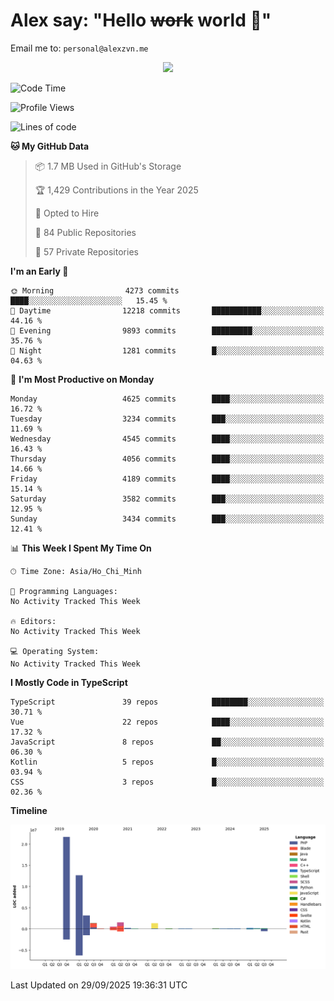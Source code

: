 # Alex say: "Hello ~~work~~ world 🐾"
Email me to: `personal@alexzvn.me`


<p align=center>
  <a href="https://skillicons.dev">
    <img src="https://skillicons.dev/icons?i=ts,js,php,nodejs,bun,vue,nuxt,react,svelte,tauri,laravel,rust,mongodb,docker,electron,redis,rabbitmq,tailwind,git,cloudflare,elysia,mysql,nginx,rollupjs,sentry,ubuntu,yarn,html,css,vite" />
  </a>
</p>

<!--START_SECTION:waka-->
![Code Time](http://img.shields.io/badge/Code%20Time-1%2C066%20hrs%2055%20mins-blue)

![Profile Views](http://img.shields.io/badge/Profile%20Views-11-blue)

![Lines of code](https://img.shields.io/badge/From%20Hello%20World%20I%27ve%20Written-43.6%20million%20lines%20of%20code-blue)

**🐱 My GitHub Data** 

> 📦 1.7 MB Used in GitHub's Storage 
 > 
> 🏆 1,429 Contributions in the Year 2025
 > 
> 💼 Opted to Hire
 > 
> 📜 84 Public Repositories 
 > 
> 🔑 57 Private Repositories 
 > 
**I'm an Early 🐤** 

```text
🌞 Morning                4273 commits        ████░░░░░░░░░░░░░░░░░░░░░   15.45 % 
🌆 Daytime                12218 commits       ███████████░░░░░░░░░░░░░░   44.16 % 
🌃 Evening                9893 commits        █████████░░░░░░░░░░░░░░░░   35.76 % 
🌙 Night                  1281 commits        █░░░░░░░░░░░░░░░░░░░░░░░░   04.63 % 
```
📅 **I'm Most Productive on Monday** 

```text
Monday                   4625 commits        ████░░░░░░░░░░░░░░░░░░░░░   16.72 % 
Tuesday                  3234 commits        ███░░░░░░░░░░░░░░░░░░░░░░   11.69 % 
Wednesday                4545 commits        ████░░░░░░░░░░░░░░░░░░░░░   16.43 % 
Thursday                 4056 commits        ████░░░░░░░░░░░░░░░░░░░░░   14.66 % 
Friday                   4189 commits        ████░░░░░░░░░░░░░░░░░░░░░   15.14 % 
Saturday                 3582 commits        ███░░░░░░░░░░░░░░░░░░░░░░   12.95 % 
Sunday                   3434 commits        ███░░░░░░░░░░░░░░░░░░░░░░   12.41 % 
```


📊 **This Week I Spent My Time On** 

```text
🕑︎ Time Zone: Asia/Ho_Chi_Minh

💬 Programming Languages: 
No Activity Tracked This Week

🔥 Editors: 
No Activity Tracked This Week

💻 Operating System: 
No Activity Tracked This Week
```

**I Mostly Code in TypeScript** 

```text
TypeScript               39 repos            ████████░░░░░░░░░░░░░░░░░   30.71 % 
Vue                      22 repos            ████░░░░░░░░░░░░░░░░░░░░░   17.32 % 
JavaScript               8 repos             ██░░░░░░░░░░░░░░░░░░░░░░░   06.30 % 
Kotlin                   5 repos             █░░░░░░░░░░░░░░░░░░░░░░░░   03.94 % 
CSS                      3 repos             █░░░░░░░░░░░░░░░░░░░░░░░░   02.36 % 
```



**Timeline**

![Lines of Code chart](https://raw.githubusercontent.com/alexzvn/alexzvn/main/assets/bar_graph.png)


 Last Updated on 29/09/2025 19:36:31 UTC
<!--END_SECTION:waka-->
